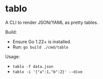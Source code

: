 # tablo

A CLI to render JSON/YAML as pretty tables.

Build:

- Ensure Go 1.22+ is installed.
- Run: `go build ./cmd/tablo`

Usage:

- `tablo -f data.json`
- `tablo -i '{"a":1,"b":2}' --dive`
